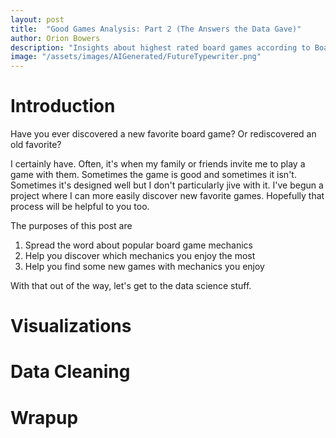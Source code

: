 ```yaml
---
layout: post
title:  "Good Games Analysis: Part 2 (The Answers the Data Gave)"
author: Orion Bowers
description: "Insights about highest rated board games according to BoardGameGeek" 
image: "/assets/images/AIGenerated/FutureTypewriter.png"
---
```

# Introduction

Have you ever discovered a new favorite board game? Or rediscovered an old favorite?

I certainly have. Often, it's when my family or friends invite me to play a game with them. Sometimes the game is good and sometimes it isn't. Sometimes it's designed well but I don't particularly jive with it. I've begun a project where I can more easily discover new favorite games. Hopefully that process will be helpful to you too.

The purposes of this post are

1. Spread the word about popular board game mechanics
2. Help you discover which mechanics you enjoy the most
3. Help you find some new games with mechanics you enjoy

With that out of the way, let's get to the data science stuff.

# Visualizations



# Data Cleaning




# Wrapup